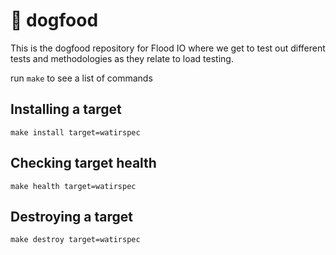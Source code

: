 # 🐶 dogfood

This is the dogfood repository for Flood IO where we get to test out different tests and methodologies as they relate to load testing.

run `make` to see a list of commands

## Installing a target

    make install target=watirspec

## Checking target health

    make health target=watirspec

## Destroying a target

    make destroy target=watirspec